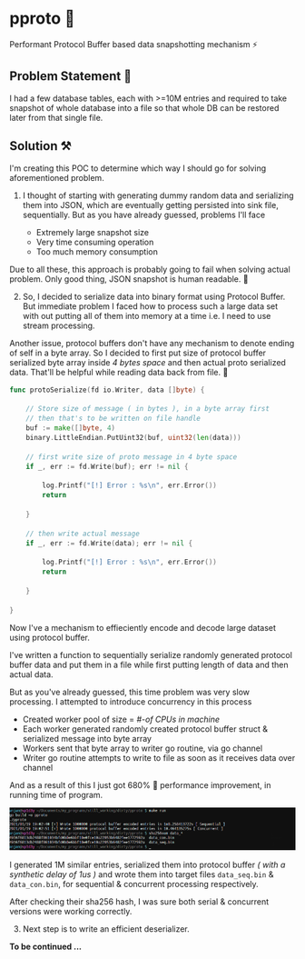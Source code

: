 # pproto 🚀

Performant Protocol Buffer based data snapshotting mechanism ⚡️

## Problem Statement 🤨

I had a few database tables, each with >=10M entries and required to take snapshot of whole database into a file so that whole DB can be restored later from that single file.

## Solution ⚒️

I'm creating this POC to determine which way I should go for solving aforementioned problem.


1. I thought of starting with generating dummy random data and serializing them into JSON, which are eventually getting persisted into sink file, sequentially. But as you have already guessed, problems I'll face

    - Extremely large snapshot size
    - Very time consuming operation
    - Too much memory consumption
    
Due to all these, this approach is probably going to fail when solving actual problem. Only good thing, JSON snapshot is human readable. 🙂

2. So, I decided to serialize data into binary format using Protocol Buffer. But immediate problem I faced how to process such a large data set with out putting all of them into memory at a time i.e. I need to use stream processing.

Another issue, protocol buffers don't have any mechanism to denote ending of self in a byte array. So I decided to first put size of protocol buffer serialized byte array inside _4 bytes space_ and then actual proto serialized data. That'll be helpful while reading data back from file. 🤯

```go
func protoSerialize(fd io.Writer, data []byte) {

    // Store size of message ( in bytes ), in a byte array first
    // then that's to be written on file handle
    buf := make([]byte, 4)
    binary.LittleEndian.PutUint32(buf, uint32(len(data)))

    // first write size of proto message in 4 byte space
    if _, err := fd.Write(buf); err != nil {

	    log.Printf("[!] Error : %s\n", err.Error())
	    return

    }

    // then write actual message
    if _, err := fd.Write(data); err != nil {

	    log.Printf("[!] Error : %s\n", err.Error())
	    return

    }

}
```

Now I've a mechanism to effieciently encode and decode large dataset using protocol buffer.

I've written a function to sequentially serialize randomly generated protocol buffer data and put them in a file while first putting length of data and then actual data.

But as you've already guessed, this time problem was very slow processing. I attempted to introduce concurrency in this process
    
- Created worker pool of size = _#-of CPUs in machine_
- Each worker generated randomly created protocol buffer struct & serialized message into byte array
- Workers sent that byte array to writer go routine, via go channel
- Writer go routine attempts to write to file as soon as it receives data over channel

And as a result of this I just got 680% 🚀 performance improvement, in running time of program.

![screenshot](sc/sc_1.png)

I generated 1M similar entries, serialized them into protocol buffer _( with a synthetic delay of 1us )_ and wrote them into target files `data_seq.bin` & `data_con.bin`, for sequential & concurrent processing respectively.

After checking their sha256 hash, I was sure both serial & concurrent versions were working correctly.

3. Next step is to write an efficient deserializer.

**To be continued ...**
